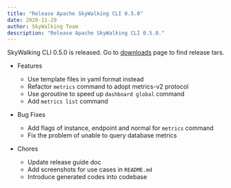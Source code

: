 ```yaml
---
title: "Release Apache SkyWalking CLI 0.5.0"
date: 2020-11-29
author: SkyWalking Team
description: "Release Apache SkyWalking CLI 0.5.0."
---
```


SkyWalking CLI 0.5.0 is released. Go to [downloads](https://github.com/apache/skywalking-website/blob/master/downloads) page to find release tars.

- Features
  - Use template files in yaml format instead
  - Refactor `metrics` command to adopt metrics-v2 protocol
  - Use goroutine to speed up `dashboard global` command
  - Add `metrics list` command

- Bug Fixes
  - Add flags of instance, endpoint and normal for `metrics` command
  - Fix the problem of unable to query database metrics

- Chores
  - Update release guide doc
  - Add screenshots for use cases in `README.md`
  - Introduce generated codes into codebase
